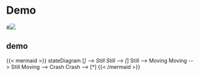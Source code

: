 # Demo

<!--more-->
#![](https://wallpaperaccess.com/full/1289981.jpg)

## demo


{{< mermaid >}}
stateDiagram
    [*] --> Still
    Still --> [*]
    Still --> Moving
    Moving --> Still
    Moving --> Crash
    Crash --> [*]
{{< /mermaid >}}







